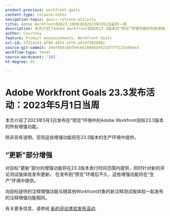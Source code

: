 ```yaml
---
product-previous: workfront-goals
content-type: release-notes
navigation-topic: goals-release-activity
title: Adobe Workfront目标23.3发布活动2023年5月1日起的一周
description: 本页介绍了Adobe Workfront目标的23.3版本对“预览”环境所做的所有增强。 这些增强功能将在2023年5月1日这一周的“生产”环境中提供。
author: Courtney
feature: Product Announcements, Workfront Goals
exl-id: 5fd2e141-af8d-4934-a5f6-a4cdf5820082
source-git-commit: 3e6f4b8c8bfb9cb6106dbb9522d77f5133a886e3
workflow-type: tm+mt
source-wordcount: '163'
ht-degree: 0%

---
```


# Adobe Workfront Goals 23.3发布活动：2023年5月1日当周

本页介绍了2023年5月3日发布在“预览”环境中的Adobe Workfront目标23.3版本的所有增强功能。

除非另有说明，否则这些增强功能将在23.3版本的生产环境中提供。

## “更新”部分增强

对目标“更新”部分的增强功能将在23.3版本发行时间范围内提供，同时针对新的评论测试版体验发布更新。 在发布到“预览”环境后不久，这些增强功能将在“生产”环境中提供。

向目标提供的注释增强功能与随其他Workfront对象的新注释测试版体验一起发布的注释增强功能相同。

有关更多信息，请参阅 [新的评论体验发布活动](/help/quicksilver/product-announcements/betas/new-commenting-experience-beta/new-commenting-beta-experience-release-activity.md).
